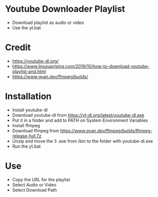 # Youtube Downloader Playlist
* Download playlist as audio or video
* Use the yt.bat
# Credit
* https://youtube-dl.org/
* https://www.linuxuprising.com/2019/10/how-to-download-youtube-playlist-and.html
* https://www.gyan.dev/ffmpeg/builds/
# Installation
* Install youtube-dl
*  Download youtube-dl from https://yt-dl.org/latest/youtube-dl.exe
*  Put it in a folder and add to PATH on System Environment Variables
* Install ffmpeg
*  Download ffmpeg from https://www.gyan.dev/ffmpeg/builds/ffmpeg-release-full.7z
*  Unzip and move the 3 .exe from /bin to the folder with youtube-dl.exe
* Run the yt.bat
# Use
* Copy the URL for the playlist
* Select Audio or Video
* Select Download Path